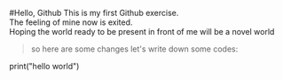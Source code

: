 #Hello, Github
This is my first Github exercise.  
The feeling of mine now is exited.  
Hoping the world ready to be present in front of me will be a novel world
>so here are some changes
>let's write down some codes:

  print("hello world")
